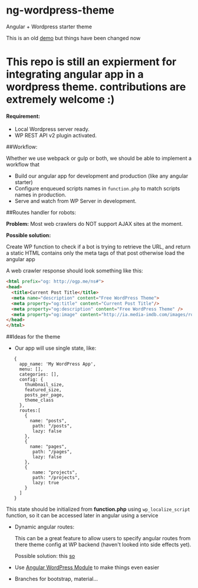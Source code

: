 # ng-wordpress-theme
Angular + Wordpress starter theme

This is an old [demo](http://ng2wordpress-murhaf.rhcloud.com) but things have been changed now

# This repo is still an expierment for integrating angular app in a wordpress theme. contributions are extremely welcome :)

#### Requirement:

  - Local Wordpress server ready.
  - WP REST API v2 plugin activated.

##Workflow:

Whether we use webpack or gulp or both, we should be able to implement a workflow that

 - Build our angular app for development and production (like any angular starter)
 - Configure enqueued scripts names in `function.php` to match scripts names in production.
 - Serve and watch from WP Server in development.

##Routes handler for robots:
     
**Problem:** Most web crawlers do NOT support AJAX sites at the moment.

**Possible solution:**

Create WP function to check if a bot is trying to retrieve the URL, and return a static HTML contains only the meta tags of that post otherwise load the angular app

A web crawler response should look something like this:
```html
<html prefix="og: http://ogp.me/ns#">
<head>
  <title>Current Post Title</title>
  <meta name="description" content="Free WordPress Theme">
  <meta property="og:title" content="Current Post Title"/>
  <meta property="og:description" content="Free WordPress Theme" />
  <meta property="og:image" content="http://ia.media-imdb.com/images/rock.jpg" />
</head>
</html>
```

##Ideas for the theme

 - Our app will use single state, like:

```
   {
     app_name: 'My WordPress App',
     menu: [],
     categories: [],
     config: {
       thumbnail_size,
       featured_size,
       posts_per_page,
       theme_class
     },
     routes:[
       {
         name: "posts",
          path: "/posts",
          lazy: false
       },
       {
         name: "pages",
          path: "/pages",
          lazy: false
       },
       {
          name: "projects",
          path: "/projects",
          lazy: true
       }
     ]
   }
```
This state should be initialized from **function.php** using `wp_localize_script` function, so it can be accessed later in angular using a service
  

 - Dynamic angular routes:
   
   This can be a great feature to allow users to specify angular routes from there theme config at WP backend (haven't looked into side effects yet).

   Possible solution: this [so](http://stackoverflow.com/questions/36429843/async-load-routes-data-and-build-route-instruction-for-angular-2)

 - Use [Angular WordPress Module](https://github.com/MurhafSousli/ng2-wp-api) to make things even easier
 - Branches for bootstrap, material...
